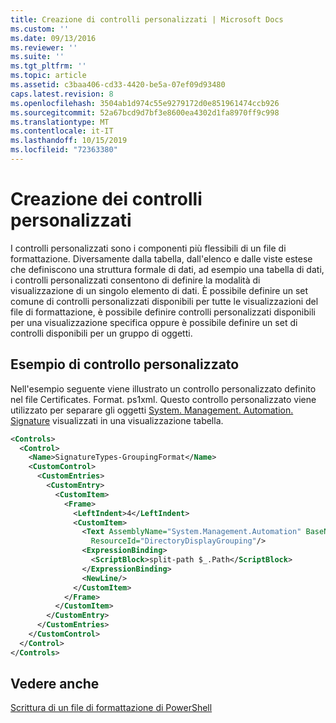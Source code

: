 ```yaml
---
title: Creazione di controlli personalizzati | Microsoft Docs
ms.custom: ''
ms.date: 09/13/2016
ms.reviewer: ''
ms.suite: ''
ms.tgt_pltfrm: ''
ms.topic: article
ms.assetid: c3baa406-cd33-4420-be5a-07ef09d93480
caps.latest.revision: 8
ms.openlocfilehash: 3504ab1d974c55e9279172d0e851961474ccb926
ms.sourcegitcommit: 52a67bcd9d7bf3e8600ea4302d1fa8970ff9c998
ms.translationtype: MT
ms.contentlocale: it-IT
ms.lasthandoff: 10/15/2019
ms.locfileid: "72363380"
---
```

# <a name="creating-custom-controls"></a>Creazione dei controlli personalizzati

I controlli personalizzati sono i componenti più flessibili di un file di formattazione. Diversamente dalla tabella, dall'elenco e dalle viste estese che definiscono una struttura formale di dati, ad esempio una tabella di dati, i controlli personalizzati consentono di definire la modalità di visualizzazione di un singolo elemento di dati. È possibile definire un set comune di controlli personalizzati disponibili per tutte le visualizzazioni del file di formattazione, è possibile definire controlli personalizzati disponibili per una visualizzazione specifica oppure è possibile definire un set di controlli disponibili per un gruppo di oggetti.

## <a name="custom-control-example"></a>Esempio di controllo personalizzato

Nell'esempio seguente viene illustrato un controllo personalizzato definito nel file Certificates. Format. ps1xml. Questo controllo personalizzato viene utilizzato per separare gli oggetti [System. Management. Automation. Signature](/dotnet/api/System.Management.Automation.Signature) visualizzati in una visualizzazione tabella.

```xml
<Controls>
  <Control>
    <Name>SignatureTypes-GroupingFormat</Name>
    <CustomControl>
      <CustomEntries>
        <CustomEntry>
          <CustomItem>
            <Frame>
              <LeftIndent>4</LeftIndent>
              <CustomItem>
                <Text AssemblyName="System.Management.Automation" BaseName="FileSystemProviderStrings"
                  ResourceId="DirectoryDisplayGrouping"/>
                <ExpressionBinding>
                  <ScriptBlock>split-path $_.Path</ScriptBlock>
                </ExpressionBinding>
                <NewLine/>
              </CustomItem>
            </Frame>
          </CustomItem>
        </CustomEntry>
      </CustomEntries>
    </CustomControl>
  </Control>
</Controls>

```

## <a name="see-also"></a>Vedere anche

[Scrittura di un file di formattazione di PowerShell](./writing-a-powershell-formatting-file.md)
